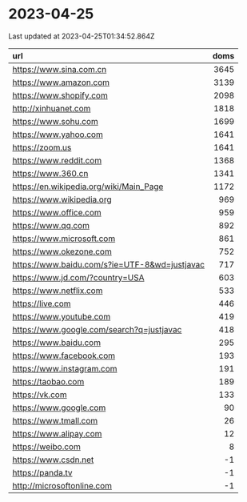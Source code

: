 # 2023-04-25

<!-- BEGIN -->
Last updated at 2023-04-25T01:34:52.864Z

url | doms
:- | -:
https://www.sina.com.cn | 3645
https://www.amazon.com | 3139
https://www.shopify.com | 2098
http://xinhuanet.com | 1818
https://www.sohu.com | 1699
https://www.yahoo.com | 1641
https://zoom.us | 1641
https://www.reddit.com | 1368
https://www.360.cn | 1341
https://en.wikipedia.org/wiki/Main_Page | 1172
https://www.wikipedia.org | 969
https://www.office.com | 959
https://www.qq.com | 892
https://www.microsoft.com | 861
https://www.okezone.com | 752
https://www.baidu.com/s?ie=UTF-8&wd=justjavac | 717
https://www.jd.com/?country=USA | 603
https://www.netflix.com | 533
https://live.com | 446
https://www.youtube.com | 419
https://www.google.com/search?q=justjavac | 418
https://www.baidu.com | 295
https://www.facebook.com | 193
https://www.instagram.com | 191
https://taobao.com | 189
https://vk.com | 133
https://www.google.com | 90
https://www.tmall.com | 26
https://www.alipay.com | 12
https://weibo.com | 8
https://www.csdn.net | -1
https://panda.tv | -1
http://microsoftonline.com | -1
<!-- END -->
